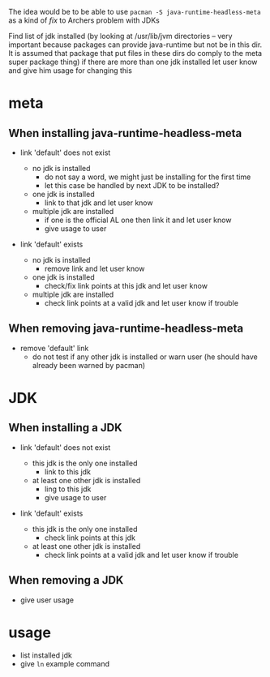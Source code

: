 The idea would be to be able to use `pacman -S java-runtime-headless-meta` as a kind of *fix* to Archers problem with JDKs

Find list of jdk installed
  (by looking at /usr/lib/jvm directories – very important because packages can provide java-runtime but not be in this dir. It is assumed that package that put files in these dirs do comply to the meta super package thing)
  if there are more than one jdk installed let user know and give him usage for changing this

# meta

## When installing java-runtime-headless-meta

- link 'default' does not exist
  - no jdk is installed
    - do not say a word, we might just be installing for the first time
    - let this case be handled by next JDK to be installed?
  - one jdk is installed
    - link to that jdk and let user know
  - multiple jdk are installed
    - if one is the official AL one then link it and let user know
    - give usage to user

- link 'default' exists
  - no jdk is installed
    - remove link and let user know
  - one jdk is installed
    - check/fix link points at this jdk and let user know
  - multiple jdk are installed
    - check link points at a valid jdk and let user know if trouble

## When removing java-runtime-headless-meta

- remove 'default' link
  - do not test if any other jdk is installed or warn user (he should have already been warned by pacman)


# JDK

## When installing a JDK

- link 'default' does not exist
  - this jdk is the only one installed
    - link to this jdk
  - at least one other jdk is installed
    - ling to this jdk
    - give usage to user

- link 'default' exists
  - this jdk is the only one installed
    - check link points at this jdk
  - at least one other jdk is installed
    - check link points at a valid jdk and let user know if trouble

## When removing a JDK

- give user usage


# usage

- list installed jdk
- give `ln` example command
